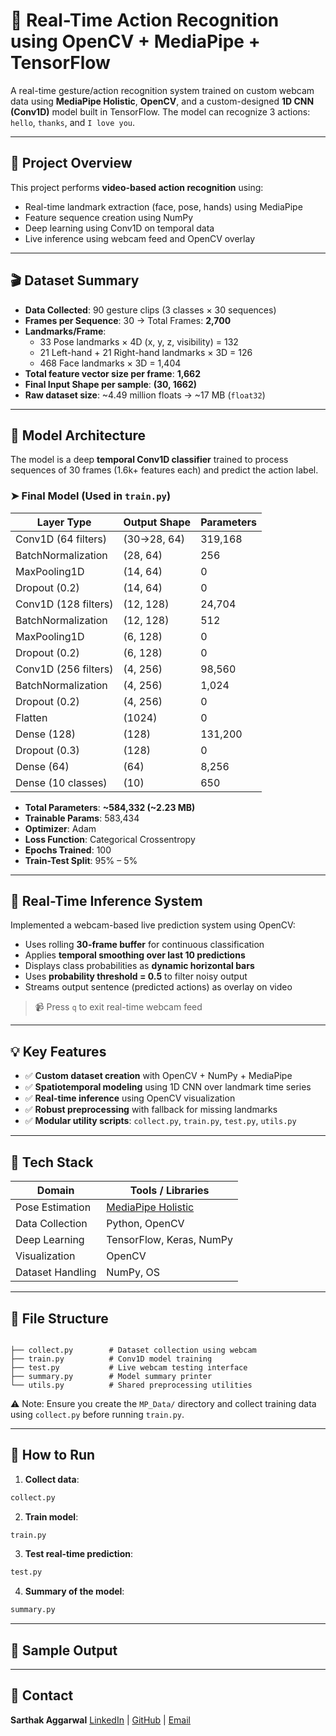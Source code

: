 # 🧠 Real-Time Action Recognition using OpenCV + MediaPipe + TensorFlow

A real-time gesture/action recognition system trained on custom webcam data using **MediaPipe Holistic**, **OpenCV**, and a custom-designed **1D CNN (Conv1D)** model built in TensorFlow. The model can recognize 3 actions: `hello`, `thanks`, and `I love you`.

---

## 📌 Project Overview

This project performs **video-based action recognition** using:
- Real-time landmark extraction (face, pose, hands) using MediaPipe
- Feature sequence creation using NumPy
- Deep learning using Conv1D on temporal data
- Live inference using webcam feed and OpenCV overlay

---

## 🎬 Dataset Summary

- **Data Collected**: 90 gesture clips (3 classes × 30 sequences)
- **Frames per Sequence**: 30 → Total Frames: **2,700**
- **Landmarks/Frame**:
  - 33 Pose landmarks × 4D (x, y, z, visibility) = 132
  - 21 Left-hand + 21 Right-hand landmarks × 3D = 126
  - 468 Face landmarks × 3D = 1,404
- **Total feature vector size per frame**: **1,662**
- **Final Input Shape per sample**: **(30, 1662)**  
- **Raw dataset size**: ~4.49 million floats → ~17 MB (`float32`)

---

## 🧠 Model Architecture

The model is a deep **temporal Conv1D classifier** trained to process sequences of 30 frames (1.6k+ features each) and predict the action label.

### ➤ Final Model (Used in `train.py`)

| Layer Type              | Output Shape     | Parameters |
|------------------------|------------------|------------|
| Conv1D (64 filters)     | (30→28, 64)       | 319,168    |
| BatchNormalization     | (28, 64)          | 256        |
| MaxPooling1D           | (14, 64)          | 0          |
| Dropout (0.2)          | (14, 64)          | 0          |
| Conv1D (128 filters)    | (12, 128)         | 24,704     |
| BatchNormalization     | (12, 128)         | 512        |
| MaxPooling1D           | (6, 128)          | 0          |
| Dropout (0.2)          | (6, 128)          | 0          |
| Conv1D (256 filters)    | (4, 256)          | 98,560     |
| BatchNormalization     | (4, 256)          | 1,024      |
| Dropout (0.2)          | (4, 256)          | 0          |
| Flatten                | (1024)            | 0          |
| Dense (128)            | (128)             | 131,200    |
| Dropout (0.3)          | (128)             | 0          |
| Dense (64)             | (64)              | 8,256      |
| Dense (10 classes)     | (10)              | 650        |

- **Total Parameters**: **~584,332 (~2.23 MB)**  
- **Trainable Params**: 583,434  
- **Optimizer**: Adam  
- **Loss Function**: Categorical Crossentropy  
- **Epochs Trained**: 100  
- **Train-Test Split**: 95% – 5%

---

## 🧪 Real-Time Inference System

Implemented a webcam-based live prediction system using OpenCV:

- Uses rolling **30-frame buffer** for continuous classification
- Applies **temporal smoothing over last 10 predictions**
- Displays class probabilities as **dynamic horizontal bars**
- Uses **probability threshold = 0.5** to filter noisy output
- Streams output sentence (predicted actions) as overlay on video

> 📹 Press `q` to exit real-time webcam feed

---

## 💡 Key Features

- ✅ **Custom dataset creation** with OpenCV + NumPy + MediaPipe
- ✅ **Spatiotemporal modeling** using 1D CNN over landmark time series
- ✅ **Real-time inference** using OpenCV visualization
- ✅ **Robust preprocessing** with fallback for missing landmarks
- ✅ **Modular utility scripts**: `collect.py`, `train.py`, `test.py`, `utils.py`

---

## 🧰 Tech Stack

| Domain             | Tools / Libraries                    |
|--------------------|--------------------------------------|
| Pose Estimation    | [MediaPipe Holistic](https://google.github.io/mediapipe/) |
| Data Collection    | Python, OpenCV                       |
| Deep Learning      | TensorFlow, Keras, NumPy             |
| Visualization      | OpenCV                               |
| Dataset Handling   | NumPy, OS                            |

---

## 📁 File Structure

```

├── collect.py        # Dataset collection using webcam
├── train.py          # Conv1D model training
├── test.py           # Live webcam testing interface
├── summary.py        # Model summary printer
└── utils.py          # Shared preprocessing utilities

```
⚠️ Note: Ensure you create the `MP_Data/` directory and collect training data using `collect.py` before running `train.py`.

---

## 🚀 How to Run

1. **Collect data**:  
```bash
collect.py
````

2. **Train model**:

```bash
train.py
```

3. **Test real-time prediction**:

```bash
test.py
```
4. **Summary of the model**:

```bash
summary.py
```
---

## 📸 Sample Output

---

## 📧 Contact

**Sarthak Aggarwal**
[LinkedIn](https://www.linkedin.com/in/sarthak-aggarwal-486b60240/) | [GitHub](https://github.com/sarthak30102003) | [Email](sarthakaggarwal30102003@gmail.com)


